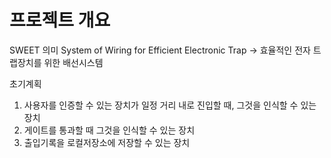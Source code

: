 # 프로젝트 개요
SWEET 의미
System of Wiring for Efficient Electronic Trap
-> 효율적인 전자 트랩장치를 위한 배선시스템

초기계획
1. 사용자를 인증할 수 있는 장치가 일정 거리 내로 진입할 때, 그것을 인식할 수 있는 장치
2. 게이트를 통과할 때 그것을 인식할 수 있는 장치
3. 출입기록을 로컬저장소에 저장할 수 있는 장치